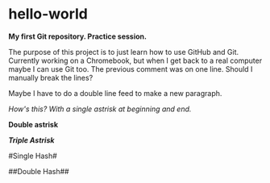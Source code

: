# hello-world
**My first Git repository. Practice session.**

The purpose of this project is to just learn how to use GitHub and Git. Currently working on a Chromebook, but when I get back to a real computer maybe I can use Git too.
The previous comment was on one line. Should I manually break the lines?

Maybe I have to do a double line feed to make a new paragraph.

*How's this? With a single astrisk at beginning and end.*

**Double astrisk**

***Triple Astrisk***

#Single Hash#

##Double Hash##

